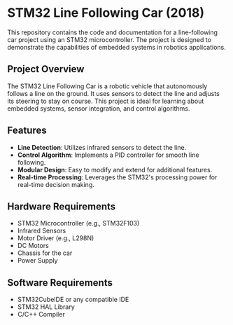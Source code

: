 # STM32 Line Following Car (2018)

This repository contains the code and documentation for a line-following car project using an STM32 microcontroller. The project is designed to demonstrate the capabilities of embedded systems in robotics applications.

## Project Overview

The STM32 Line Following Car is a robotic vehicle that autonomously follows a line on the ground. It uses sensors to detect the line and adjusts its steering to stay on course. This project is ideal for learning about embedded systems, sensor integration, and control algorithms.

## Features

- **Line Detection**: Utilizes infrared sensors to detect the line.
- **Control Algorithm**: Implements a PID controller for smooth line following.
- **Modular Design**: Easy to modify and extend for additional features.
- **Real-time Processing**: Leverages the STM32's processing power for real-time decision making.

## Hardware Requirements

- STM32 Microcontroller (e.g., STM32F103)
- Infrared Sensors
- Motor Driver (e.g., L298N)
- DC Motors
- Chassis for the car
- Power Supply

## Software Requirements

- STM32CubeIDE or any compatible IDE
- STM32 HAL Library
- C/C++ Compiler
